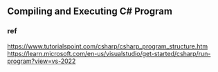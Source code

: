 ## Compiling and Executing C# Program





### ref 
https://www.tutorialspoint.com/csharp/csharp_program_structure.htm
https://learn.microsoft.com/en-us/visualstudio/get-started/csharp/run-program?view=vs-2022

